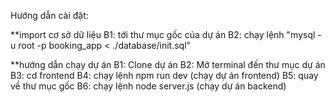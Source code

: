 Hướng dẫn cài đặt:

**import cơ sở dữ liệu
B1: tới thư mục gốc của dự án
B2: chạy lệnh "mysql -u root -p booking_app < ./database/init.sql"

**hướng dẫn chạy dự án
B1: Clone dự án
B2: Mở terminal đến thư mục dự án 
B3: cd frontend
B4: chạy lệnh npm run dev (chạy dự án frontend)
B5: quay về thư mục gốc
B6: chạy lệnh node server.js (chạy dự án backend)
